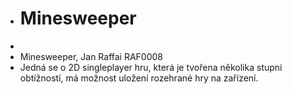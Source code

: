+ # Minesweeper
+
+ Minesweeper, Jan Raffai RAF0008
+ Jedná se o 2D singleplayer hru, která je tvořena několika stupni obtížností, má možnost uložení rozehrané hry na zařízení. 
